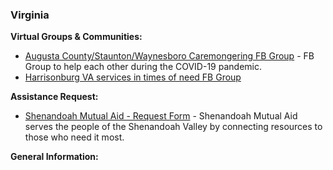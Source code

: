 ### Virginia

**Virtual Groups &amp; Communities:**
- [Augusta County/Staunton/Waynesboro Caremongering FB Group](https://www.facebook.com/groups/546082846026075/) - FB Group to help each other during the COVID-19 pandemic.
- [Harrisonburg VA services in times of need FB Group](https://www.facebook.com/groups/2351227165169293/)

**Assistance Request:**
- [Shenandoah Mutual Aid - Request Form](https://docs.google.com/forms/d/e/1FAIpQLSe4fJopOY18TF7oU8FIuePijNgiao7Aqg9Dlc2AeVjfiX1t_g/viewform?fbclid=IwAR09aRZ-D25Apq9gbMywakawGZKaTJnkXF1NTsDHluCkbnY4aypOCJxTbkQ) - Shenandoah Mutual Aid serves the people of the Shenandoah Valley by connecting resources to those who need it most.

**General Information:**